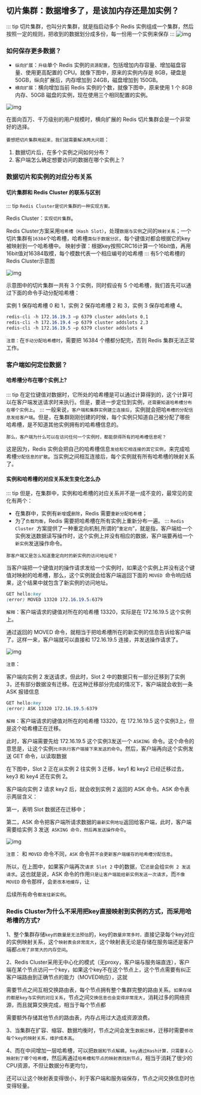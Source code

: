 ## 切片集群：数据增多了，是该加内存还是加实例？
::: tip
 切片集群，也叫分片集群，就是指启动多个 Redis 实例组成一个集群，然后按照一定的规则，把收到的数据划分成多份，每一份用一个实例来保存
::: 
![img](/redis/base/793251ca784yyf6ac37fe46389094b26.jpg)

### 如何保存更多数据？

- `纵向扩展`：`升级`单个 Redis 实例的`资源配置`，包括增加内存容量、增加磁盘容量、使用更高配置的 CPU。就像下图中，原来的实例内存是 8GB，硬盘是 50GB，纵向扩展后，内存增加到 24GB，磁盘增加到 150GB。
- `横向扩展`：横向增加当前 Redis 实例的个数，就像下图中，原来使用 1 个 8GB 内存、50GB 磁盘的实例，现在使用三个相同配置的实例。

![img](/redis/base/7a512fec7eba789c6d098b834929701a.jpg)

在面向百万、千万级别的用户规模时，横向扩展的 Redis 切片集群会是一个非常好的选择。

`要想把切片集群用起来，我们就需要解决两大问题`：

1. 数据切片后，在多个实例之间如何分布？
2. 客户端怎么确定想要访问的数据在哪个实例上？



### 数据切片和实例的对应分布关系

#### 切片集群和 Redis Cluster 的联系与区别
::: tip
 `Redis Cluster是切片集群的一种实现方案。`

 Redis Cluster：`实现切片集群`。 

 Redis Cluster方案采用`哈希槽（Hash Slot）`，处理`数据与实例`之间的`映射关系`；一个切片集群有`16384`个哈希槽，哈希槽`类似于数据分区`，每个键值对都会根据它的key被映射到一个哈希槽中。 映射步骤：根据key按照CRC16计算一个16bit值，再用16bit值对16384取模，每个模数代表一个相应编号的哈希槽
::: 
有5个哈希槽的Redis Cluster示意图

![img](/redis/base/7d070c8b19730b308bfaabbe82c2f1ab.jpg)

示意图中的切片集群一共有 3 个实例，同时假设有 5 个哈希槽，我们首先可以通过下面的命令手动分配哈希槽：

实例 1 保存哈希槽 0 和 1，实例 2 保存哈希槽 2 和 3，实例 3 保存哈希槽 4。

````css
redis-cli -h 172.16.19.3 –p 6379 cluster addslots 0,1
redis-cli -h 172.16.19.4 –p 6379 cluster addslots 2,3
redis-cli -h 172.16.19.5 –p 6379 cluster addslots 4
````

`注意：`在`手动分配哈希槽时`，需要把 16384 个槽都分配完，否则 Redis 集群无法正常工作。

### 客户端如何定位数据？

#### 哈希槽分布在哪个实例上?
::: tip
 在定位键值对数据时，它所处的哈希槽是可以通过计算得到的，这个计算可以在客户端发送请求时来执行。但是，要进一步定位到实例，`还需要知道哈希槽分布在哪个实例上`。
::: 
一般来说，`客户端和集群实例建立连接后`，实例就会把哈`希槽的分配信息发给客户端`。但是，在集群刚刚创建的时候，每个实例只知道自己被分配了哪些哈希槽，是不知道其他实例拥有的哈希槽信息的。

`那么，客户端为什么可以在访问任何一个实例时，都能获得所有的哈希槽信息呢？`

这是因为，Redis 实例会把自己的哈希槽信息`发给和它相连接的其它实例`，来完成哈希槽`分配信息的扩散`。当实例之间相互连接后，每个实例就有所有哈希槽的映射关系了。

#### 实例和哈希槽的对应关系发生变化怎么办
::: tip
但是，在集群中，实例和哈希槽的对应关系并不是一成不变的，最常见的变化有两个：

- 在集群中，实例有`新增`或`删除`，Redis 需要`重新分配哈希槽`；
- 为了`负载均衡`，Redis 需要把哈希槽在所有实例上重新分布一遍。
::: 
`Redis Cluster `方案提供了一种重定向机制,所谓的“`重定向`”，就是指，客户端给一个实例发送数据读写操作时，这个实例上并没有相应的数据，客户端要再给一个`新实例`发送操作命令。

`那客户端又是怎么知道重定向时的新实例的访问地址呢？`

当客户端把一个键值对的操作请求发给一个实例时，如果这个实例上并没有这个键值对映射的哈希槽，那么，这个实例就会给客户端返回下面的 `MOVED `命令响应结果，这个结果中就包含了新实例的访问地址。

````css
GET hello:key
(error) MOVED 13320 172.16.19.5:6379
````

`解释`：客户端请求的键值对所在的哈希槽 13320，实际是在 172.16.19.5 这个实例上。

通过返回的 MOVED 命令，就相当于把哈希槽所在的新实例的信息告诉给客户端了。这样一来，客户端就可以直接和 172.16.19.5 连接，并发送操作请求了。

![img](/redis/base/350abedefcdbc39d6a8a8f1874eb0809.jpg)

`注意`： 

客户端向实例 2 发送请求，但此时，Slot 2 中的数据只有一部分迁移到了实例 3，还有部分数据没有迁移。在这种迁移部分完成的情况下，客户端就会收到一条 ASK 报错信息

````css
GET hello:key
(error) ASK 13320 172.16.19.5:6379
````

`解释`：客户端请求的键值对所在的哈希槽 13320，在 172.16.19.5 这个实例3上，但是这个哈希槽正在迁移。

此时，客户端需要先给 172.16.19.5 这个实例3发送一个 `ASKING `命令。这个命令的意思是，让这个实例`允许执行客户端接下来发送的命令`。然后，客户端再向这个实例发送 GET 命令，以读取数据



在下图中，Slot 2 正在从实例 2 往实例 3 迁移，key1 和 key2 已经迁移过去，key3 和 key4 还在实例 2。

客户端向实例 2 请求 key2 后，就会收到实例 2 返回的 ASK 命令。ASK 命令表示两层含义：

第一，表明 Slot 数据还在迁移中；

第二，ASK 命令把客户端所请求数据的`最新实例地址`返回给客户端，此时，客户端需要给实例 3 发送` ASKING 命令，然后再发送操作命令`。

![img](/redis/base/e93ae7f4edf30724d58bf68yy714eeb0.jpg)



`注意`： 和 `MOVED` 命令不同，`ASK` 命令并`不会更新客户端缓存的哈希槽分配信息`。

所以，在上图中，如果客户端再次`请求 Slot 2` 中的数据，它`还是`会给`实例 2 发送请求`。这也就是说，ASK 命令的作用`只是让客户端能给新实例发送一次请求`，而`不像 MOVED` 命令那样，会`更改本地缓存`，让

后续所有命令`都发往新实例`。

### Redis Cluster为什么不采用把key直接映射到实例的方式，而采用哈希槽的方式?

1、整个集群存储`key的数量是无法预估`的，key的`数量非常多时，`直接记录每个key对应的实例映射关系，这个`映射表会非常庞大`，这个映射表无论是存储在服务端还是客户端都`占用了非常大的内存空间`。

2、Redis Cluster采用无中心化的模式（无proxy，客户端与服务端直连），客户端在某个节点访问一个key，如果这个key不在这个节点上，这个节点需要有纠正客户端路由到正确节点的能力（MOVED响应），这就

需要节点之间互相交换路由表，每个节点拥有整个集群完整的路由关系。`如果存储的都是key与实例的对应关系`，节点之间`交换信息也会变得非常庞大`，消耗过多的网络资源，而且就算交换完成，相当于每个节点都

需要额外存储其他节点的路由表，内存占用过大造成资源浪费。

3、当集群在扩容、缩容、数据均衡时，节点之间会发生`数据迁移`，迁移时需要`修改每个key的映射关系，维护成本高`。

4、而在中间增加一层哈希槽，可以把`数据和节点解耦`，`key通过Hash计算，只需要关心映射到了哪个哈希槽`，然后再通过`哈希槽和节点的映射表找到节点`，相当于消耗了很少的CPU资源，不但让数据分布更均匀，

还可以让这个映射表变得很小，利于客户端和服务端保存，节点之间交换信息时也变得轻量。